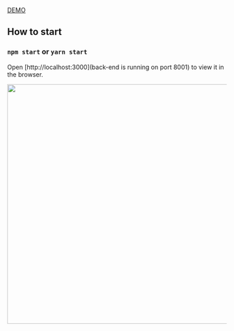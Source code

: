 <a href="https://bsoccer.herokuapp.com/">DEMO</a>

## How to start
### `npm start` or `yarn start`
Open [http://localhost:3000](back-end is running on port 8001) to view it in the browser.
<p>
  <img width="550" src="https://res.cloudinary.com/uethehe/image/upload/v1644845931/soccer2_e4exs6.png"/>
</p>
